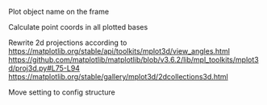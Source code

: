 Plot object name on the frame

Calculate point coords in all plotted bases

Rewrite 2d projections according to
https://matplotlib.org/stable/api/toolkits/mplot3d/view_angles.html
https://github.com/matplotlib/matplotlib/blob/v3.6.2/lib/mpl_toolkits/mplot3d/proj3d.py#L75-L94
https://matplotlib.org/stable/gallery/mplot3d/2dcollections3d.html

Move setting to config structure

